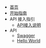 <!-- docs/_sidebar.md -->

- [首页](/)
- [开始指南](/GetStart)
- API 接入指引
    - [API接入说明](/Api_GetStart)
- API
    - [Swagger](/API/Swagger)
    - [Hello World](/API/Hello)
